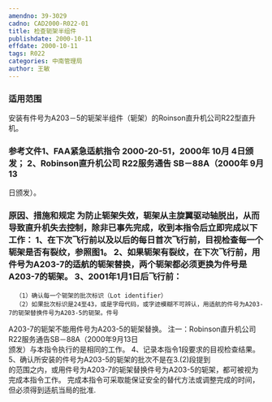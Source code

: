 ```yaml
---
amendno: 39-3029  
cadno: CAD2000-R022-01  
title: 检查轭架半组件  
publishdate: 2000-10-11  
effdate: 2000-10-11  
tags: R022  
categories: 中南管理局  
author: 王敏  
---
```

  
### 适用范围  
安装有件号为A203－5的轭架半组件（轭架）的Roinson直升机公司R22型直升机。  
  
<!--more-->  
### 参考文件1、FAA紧急适航指令 2000-20-51，2000年 10月 4日颁发； 2、Robinson直升机公司 R22服务通告 SB－88A（2000年 9月 13  
日颁发）。  
  
### 原因、措施和规定     为防止轭架失效，轭架从主旋翼驱动轴脱出，从而导致直升机失去控制，除非已事先完成，收到本指令后立即完成以下工作：     1、在下次飞行前以及以后的每日首次飞行前，目视检查每一个轭架是否有裂纹，参照图1。     2、如果轭架有裂纹，在下次飞行前，用件号为A203-7的适航的轭架替换，两个轭架都必须更换为件号是A203-7的轭架。     3、2001年1月1日后飞行前：  
      （1）确认每一个轭架的批次标识（Lot identifier）  
      （2）如果批次标识是24至43，或是字母代码，或字迹模糊不可辨认，用适航的件号为A203-7的轭架替换件号为A203-5的轭架。件号  
  
A203-7的轭架不能用件号为A203-5的轭架替换。     注一：Robinson直升机公司R22服务通告SB－88A（2000年9月13日  
颁发）与本指令执行的是相同的工作。 4、记录本指令1段要求的目视检查结果。 5、确认所安装的件号为A203-5的轭架的批次不是在3.(2)段提到  
的范围之内，或用件号为A203-7的轭架替换件号为A203-5的轭架，都可被视为完成本指令工作。     完成本指令可采取能保证安全的替代方法或调整完成的时间，但必须得到适航当局的批准.  
  
